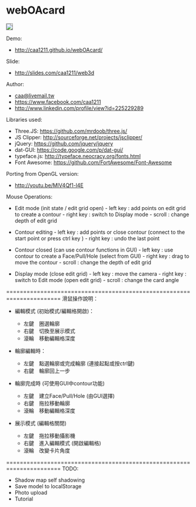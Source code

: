 webOAcard   
=========

<img src="https://developer.cdn.mozilla.net/media/uploads/demos/C/a/Caa/77f0afe80143d13eec0941a262fe4d69/1401981680_screenshot_1.png" style="border: solid 1px gray;">

Demo:
- http://caa1211.github.io/webOAcard/

Slide: 
- http://slides.com/caa1211/web3d

Author:
- caa@livemail.tw   
- https://www.facebook.com/caa1211
- http://www.linkedin.com/profile/view?id=225229289
  


Libraries used: 
  - Three.JS: https://github.com/mrdoob/three.js/
  - JS Clipper: http://sourceforge.net/projects/jsclipper/
  - jQuery: https://github.com/jquery/jquery
  - dat-GUI: https://code.google.com/p/dat-gui/
  - typeface.js: http://typeface.neocracy.org/fonts.html
  - Font Awesome: https://github.com/FortAwesome/Font-Awesome

Porting from OpenGL version:
  - http://youtu.be/MlV4Qf1-l4E 
      
Mouse Operations:

- Edit mode (init state / edit grid open)
      - left key : add points on edit grid to create a contour
      - right key : switch to Display mode
      - scroll : change depth of edit grid
      
- Contour editing
      - left key : add points or close contour (connect to the start point or press ctrl key )
      - right key : undo the last point
      
- Contour closed (can use contour functions in GUI)
      - left key : use contour to create a Face/Pull/Hole (select from GUI)
      - right key : drag to move the contour
      - scroll : change the depth of edit grid
      
- Display mode (close edit grid)
      - left key : move the camera
      - right key : switch to Edit mode (open edit grid)
      - scroll : change the card angle


======================================================================
滑鼠操作說明：

- 編輯模式 (初始模式/編輯格開啟)：
  - 左鍵　圈選輪廓
  - 右鍵　切換至展示模式
  - 滾輪　移動編輯格深度

- 輪廓編輯時：
  - 左鍵　點選輪廓或完成輪廓 (連接起點或按ctrl鍵)
  - 右鍵　輪廓回上一步

- 輪廓完成時 (可使用GUI中contour功能)
  - 左鍵　建立Face/Pull/Hole (由GUI選擇)
  - 右鍵　拖拉移動輪廓
  - 滾輪　移動編輯格深度

- 展示模式 (編輯格關閉)
  - 左鍵　拖拉移動攝影機
  - 右鍵　進入編輯模式 (開啟編輯格)
  - 滾輪　改變卡片角度

======================================================================
TODO:
  - Shadow map self shadowing
  - Save model to localStorage
  - Photo upload
  - Tutorial
